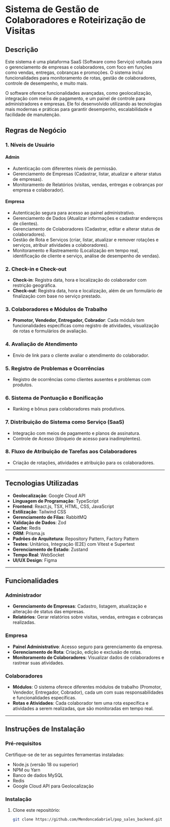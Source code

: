 # Sistema de Gestão de Colaboradores e Roteirização de Visitas

## Descrição

Este sistema é uma plataforma SaaS (Software como Serviço) voltada para o gerenciamento de empresas e colaboradores, com foco em funções como vendas, entregas, cobranças e promoções. O sistema inclui funcionalidades para monitoramento de rotas, gestão de colaboradores, controle de desempenho, e muito mais.

O software oferece funcionalidades avançadas, como geolocalização, integração com meios de pagamento, e um painel de controle para administradores e empresas. Ele foi desenvolvido utilizando as tecnologias mais modernas e práticas para garantir desempenho, escalabilidade e facilidade de manutenção.

## Regras de Negócio

### 1. Níveis de Usuário

#### Admin
- Autenticação com diferentes níveis de permissão.
- Gerenciamento de Empresas (Cadastrar, listar, atualizar e alterar status de empresas).
- Monitoramento de Relatórios (visitas, vendas, entregas e cobranças por empresa e colaborador).

#### Empresa
- Autenticação segura para acesso ao painel administrativo.
- Gerenciamento de Dados (Atualizar informações e cadastrar endereços de clientes).
- Gerenciamento de Colaboradores (Cadastrar, editar e alterar status de colaboradores).
- Gestão de Rota e Serviços (criar, listar, atualizar e remover rotações e serviços, atribuir atividades a colaboradores).
- Monitoramento e Rastreamento (Localização em tempo real, identificação de cliente e serviço, análise de desempenho de vendas).

### 2. Check-in e Check-out
- **Check-in**: Registra data, hora e localização do colaborador com restrição geográfica.
- **Check-out**: Registra data, hora e localização, além de um formulário de finalização com base no serviço prestado.

### 3. Colaboradores e Módulos de Trabalho
- **Promotor, Vendedor, Entregador, Cobrador**: Cada módulo tem funcionalidades específicas como registro de atividades, visualização de rotas e formulários de avaliação.

### 4. Avaliação de Atendimento
- Envio de link para o cliente avaliar o atendimento do colaborador.

### 5. Registro de Problemas e Ocorrências
- Registro de ocorrências como clientes ausentes e problemas com produtos.

### 6. Sistema de Pontuação e Bonificação
- Ranking e bônus para colaboradores mais produtivos.

### 7. Distribuição do Sistema como Serviço (SaaS)
- Integração com meios de pagamento e planos de assinatura.
- Controle de Acesso (bloqueio de acesso para inadimplentes).

### 8. Fluxo de Atribuição de Tarefas aos Colaboradores
- Criação de rotações, atividades e atribuição para os colaboradores.

---

## Tecnologias Utilizadas

- **Geolocalização**: Google Cloud API
- **Linguagem de Programação**: TypeScript
- **Frontend**: React.js, TSX, HTML, CSS, JavaScript
- **Estilização**: Tailwind CSS
- **Gerenciamento de Filas**: RabbitMQ
- **Validação de Dados**: Zod
- **Cache**: Redis
- **ORM**: Prisma.js
- **Padrões de Arquitetura**: Repository Pattern, Factory Pattern
- **Testes**: Unitários, Integração (E2E) com Vitest e Supertest
- **Gerenciamento de Estado**: Zustand
- **Tempo Real**: WebSocket
- **UI/UX Design**: Figma

---

## Funcionalidades

### Administrador
- **Gerenciamento de Empresas**: Cadastro, listagem, atualização e alteração de status das empresas.
- **Relatórios**: Gerar relatórios sobre visitas, vendas, entregas e cobranças realizadas.
  
### Empresa
- **Painel Administrativo**: Acesso seguro para gerenciamento da empresa.
- **Gerenciamento de Rota**: Criação, edição e exclusão de rotas.
- **Monitoramento de Colaboradores**: Visualizar dados de colaboradores e rastrear suas atividades.

### Colaboradores
- **Módulos**: O sistema oferece diferentes módulos de trabalho (Promotor, Vendedor, Entregador, Cobrador), cada um com suas responsabilidades e funcionalidades específicas.
- **Rotas e Atividades**: Cada colaborador tem uma rota específica e atividades a serem realizadas, que são monitoradas em tempo real.

---

## Instruções de Instalação

### Pré-requisitos
Certifique-se de ter as seguintes ferramentas instaladas:
- Node.js (versão 18 ou superior)
- NPM ou Yarn
- Banco de dados MySQL
- Redis
- Google Cloud API para Geolocalização

### Instalação

1. Clone este repositório:
   ```bash
   git clone https://github.com/MendoncaGabriel/pop_sales_backend.git
